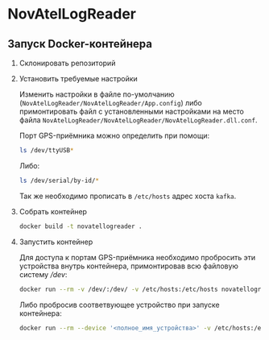 NovAtelLogReader
================

## Запуск Docker-контейнера

1. Склонировать репозиторий

2. Установить требуемые настройки

   Изменить настройки в файле по-умолчанию
   (`NovAtelLogReader/NovAtelLogReader/App.config`) либо примонтировать файл с
   установленными настройками на место файла
   `NovAtelLogReader/NovAtelLogReader/NovAtelLogReader.dll.conf`.

   Порт GPS-приёмника можно определить при помощи:

   ```sh
   ls /dev/ttyUSB*
   ```

   Либо:

   ```sh
   ls /dev/serial/by-id/*
   ```

   Так же необходимо прописать в `/etc/hosts` адрес хоста `kafka`.

3. Собрать контейнер

   ```sh
   docker build -t novatellogreader .
   ```

4. Запустить контейнер

   Для доступа к портам GPS-приёмника необходимо пробросить эти устройства
   внутрь контейнера, примонтировав всю файловую систему */dev*:

   ```sh
   docker run --rm -v /dev/:/dev/ -v /etc/hosts:/etc/hosts novatellogreader
   ```

   Либо пробросив соответвующее устройство при запуске контейнера:

   ```sh
   docker run --rm --device '<полное_имя_устройства>' -v /etc/hosts:/etc/hosts novatellogreader
   ```
